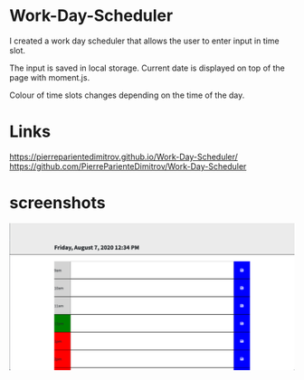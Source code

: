 # Work-Day-Scheduler

I created a work day scheduler that allows the user to enter input in time slot. 

The input is saved in local storage. Current date is displayed on top of the page with moment.js. 

Colour of time slots changes depending on the time of the day. 


# Links

https://pierreparientedimitrov.github.io/Work-Day-Scheduler/
https://github.com/PierreParienteDimitrov/Work-Day-Scheduler


# screenshots

![](assets/images/screenshot.png)